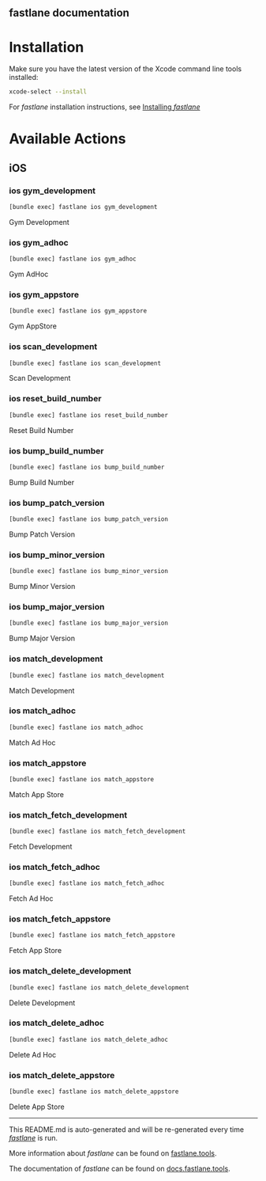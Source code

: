 fastlane documentation
----

# Installation

Make sure you have the latest version of the Xcode command line tools installed:

```sh
xcode-select --install
```

For _fastlane_ installation instructions, see [Installing _fastlane_](https://docs.fastlane.tools/#installing-fastlane)

# Available Actions

## iOS

### ios gym_development

```sh
[bundle exec] fastlane ios gym_development
```

Gym Development

### ios gym_adhoc

```sh
[bundle exec] fastlane ios gym_adhoc
```

Gym AdHoc

### ios gym_appstore

```sh
[bundle exec] fastlane ios gym_appstore
```

Gym AppStore

### ios scan_development

```sh
[bundle exec] fastlane ios scan_development
```

Scan Development

### ios reset_build_number

```sh
[bundle exec] fastlane ios reset_build_number
```

Reset Build Number

### ios bump_build_number

```sh
[bundle exec] fastlane ios bump_build_number
```

Bump Build Number

### ios bump_patch_version

```sh
[bundle exec] fastlane ios bump_patch_version
```

Bump Patch Version

### ios bump_minor_version

```sh
[bundle exec] fastlane ios bump_minor_version
```

Bump Minor Version

### ios bump_major_version

```sh
[bundle exec] fastlane ios bump_major_version
```

Bump Major Version

### ios match_development

```sh
[bundle exec] fastlane ios match_development
```

Match Development

### ios match_adhoc

```sh
[bundle exec] fastlane ios match_adhoc
```

Match Ad Hoc

### ios match_appstore

```sh
[bundle exec] fastlane ios match_appstore
```

Match App Store

### ios match_fetch_development

```sh
[bundle exec] fastlane ios match_fetch_development
```

Fetch Development

### ios match_fetch_adhoc

```sh
[bundle exec] fastlane ios match_fetch_adhoc
```

Fetch Ad Hoc

### ios match_fetch_appstore

```sh
[bundle exec] fastlane ios match_fetch_appstore
```

Fetch App Store

### ios match_delete_development

```sh
[bundle exec] fastlane ios match_delete_development
```

Delete Development

### ios match_delete_adhoc

```sh
[bundle exec] fastlane ios match_delete_adhoc
```

Delete Ad Hoc

### ios match_delete_appstore

```sh
[bundle exec] fastlane ios match_delete_appstore
```

Delete App Store

----

This README.md is auto-generated and will be re-generated every time [_fastlane_](https://fastlane.tools) is run.

More information about _fastlane_ can be found on [fastlane.tools](https://fastlane.tools).

The documentation of _fastlane_ can be found on [docs.fastlane.tools](https://docs.fastlane.tools).
